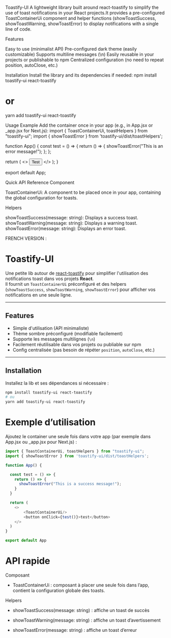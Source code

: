 Toastify-UI
A lightweight library built around react-toastify to simplify the use of toast notifications in your React projects.It provides a pre-configured ToastContainerUi component and helper functions (showToastSuccess, showToastWarning, showToastError) to display notifications with a single line of code.

Features

Easy to use (minimalist API)
Pre-configured dark theme (easily customizable)
Supports multiline messages (\n)
Easily reusable in your projects or publishable to npm
Centralized configuration (no need to repeat position, autoClose, etc.)


Installation
Install the library and its dependencies if needed:
npm install toastify-ui react-toastify
# or
yarn add toastify-ui react-toastify

Usage Example
Add the container once in your app (e.g., in App.jsx or _app.jsx for Next.js):
import { ToastContainerUi, toastHelpers } from "toastify-ui";
import { showToastError } from 'toastify-ui/dist/toastHelpers';

function App() {
  const test = () => {
    return () => {
      showToastError("This is an error message!");
    };
  };

  return (
    <>
      <ToastContainerUi />
      <button onClick={test()}>Test</button>
    </>
  );
}

export default App;

Quick API Reference
Component

ToastContainerUi: A component to be placed once in your app, containing the global configuration for toasts.

Helpers

showToastSuccess(message: string): Displays a success toast.
showToastWarning(message: string): Displays a warning toast.
showToastError(message: string): Displays an error toast.


FRENCH VERSION :


# Toastify-UI

Une petite lib  autour de [react-toastify](https://fkhadra.github.io/react-toastify/introduction) pour simplifier l'utilisation des notifications toast dans vos projets **React**.  
Il fournit un `ToastContainerUi` préconfiguré et des helpers (`showToastSuccess`, `showToastWarning`, `showToastError`) pour afficher vos notifications en une seule ligne.

---

## Features
- Simple d'utilisation (API minimaliste)
- Thème sombre préconfiguré (modifiable facilement)
- Supporte les messages multilignes (`\n`)
- Facilement réutilisable dans vos projets ou publiable sur npm
- Config centralisée (pas besoin de répéter `position`, `autoClose`, etc.)

---

## Installation

Installez la lib et ses dépendances si nécessaire :

```bash
npm install toastify-ui react-toastify
# ou
yarn add toastify-ui react-toastify
```

# Exemple d’utilisation
Ajoutez le container une seule fois dans votre app (par exemple dans App.jsx ou _app.jsx pour Next.js) :

```javascript
import { ToastContainerUi, toastHelpers } from "toastify-ui";
import { showToastError } from 'toastify-ui/dist/toastHelpers';

function App() {

  const test = () => {
    return () => {
      showToastError("This is a success message!");
    }
  }

  return (
    <>
        <ToastContainerUi/>
        <button onClick={test()}>test</button>
    </>
  )
}

export default App

```

# API rapide

Composant

- ToastContainerUi : composant à placer une seule fois dans l’app, contient la configuration globale des toasts.

Helpers

- showToastSuccess(message: string) : affiche un toast de succès

- showToastWarning(message: string) : affiche un toast d’avertissement

- showToastError(message: string) : affiche un toast d’erreur
